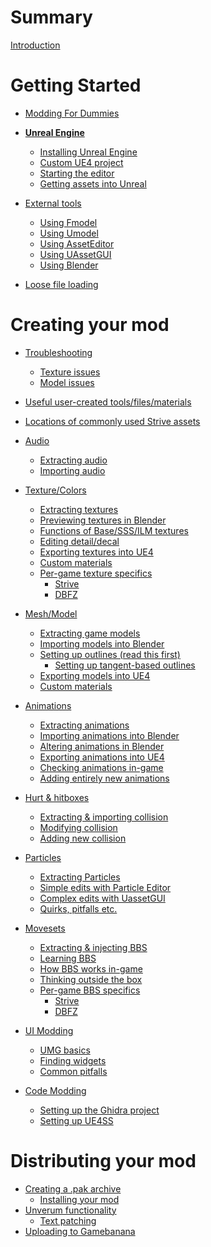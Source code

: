 # Summary

[Introduction](README.md)

# Getting Started

- [Modding For Dummies](etc/moddingfordummies.md)
- [**Unreal Engine**]()
  - [Installing Unreal Engine](ue4/getting-unreal.md)
  - [Custom UE4 project](ue4/custom-project.md)
  - [Starting the editor](ue4/using-unreal.md)
  - [Getting assets into Unreal](ue4/unreal-exporting.md)

- [External tools](tools/get-tools.md)
  - [Using Fmodel](tools/fmodel.md)
  - [Using Umodel](tools/umodel.md)
  - [Using AssetEditor](tools/asseteditor.md)
  - [Using UAssetGUI](tools/uassetgui.md)
  - [Using Blender](tools/blender.md)
- [Loose file loading](tools/looseloading.md)

# Creating your mod

- [Troubleshooting](troubleshooting/main.md)
  - [Texture issues](troubleshooting/textures.md)
  - [Model issues](troubleshooting/meshes.md)
  
- [Useful user-created tools/files/materials](userfiles/main.md)
- [Locations of commonly used Strive assets](assets.md)

- [Audio](modding-audio/audio-intro.md)
  - [Extracting audio]()
  - [Importing audio]()

- [Texture/Colors](modding-texture/texture-intro.md)
  - [Extracting textures](modding-texture/texture-extract.md)
  - [Previewing textures in Blender](modding-texture/texture-blender-preview.md)
  - [Functions of Base/SSS/ILM textures](modding-texture/texture-images.md)
  - [Editing detail/decal](modding-texture/texture-edit-detail-decal.md)
  - [Exporting textures into UE4](modding-texture\texture-export.md)
  - [Custom materials](modding-texture/custom-materials.md)
  - [Per-game texture specifics]()
    - [Strive]()
    - [DBFZ]()
	
- [Mesh/Model](modding-mesh/mesh-intro.md)
  - [Extracting game models](modding-mesh/mesh-extracting.md)
  - [Importing models into Blender](modding-mesh/mesh-importing.md)
  - [Setting up outlines (read this first)](modding-mesh/mesh-outlines.md)
    - [Setting up tangent-based outlines](modding-mesh/mesh-tangents.md)
  - [Exporting models into UE4](ue4/unreal-exporting.md)
  - [Custom materials](modding-texture/custom-materials.md)
  

- [Animations](modding-animation/animation-intro.md)
  - [Extracting animations]()
  - [Importing animations into Blender]()
  - [Altering animations in Blender]()
  - [Exporting animations into UE4]()
  - [Checking animations in-game]()
  - [Adding entirely new animations]()

- [Hurt & hitboxes](modding-collision/collision-intro.md)
  - [Extracting & importing collision]()
  - [Modifying collision]()
  - [Adding new collision]()

- [Particles](modding-particles/particles-intro.md)
  - [Extracting Particles]()
  - [Simple edits with Particle Editor]()
  - [Complex edits with UassetGUI]()
  - [Quirks, pitfalls etc.]()

- [Movesets](modding-bbs/bbs-intro.md)
  - [Extracting & injecting BBS](modding-bbs/bbs-io.md)
  - [Learning BBS](modding-bbs/bbs-basics.md)
  - [How BBS works in-game](modding-bbs/bbs-core.md)
  - [Thinking outside the box](modding-bbs/bbs-advanced.md)
  - [Per-game BBS specifics](modding-bbs/bbs-pergame.md)
    - [Strive](modding-bbs/bbs-strive.md)
    - [DBFZ](modding-bbs/bbs-dbfz.md)

- [UI Modding](modding-ui/ui-intro.md)
  - [UMG basics](modding-ui/umg.md)
  - [Finding widgets](modding-ui/assets.md)
  - [Common pitfalls](modding-ui/pitfalls.md)

- [Code Modding](modding-code/code-intro.md)
  - [Setting up the Ghidra project]()
  - [Setting up UE4SS]()

# Distributing your mod
  - [Creating a .pak archive](packing/pak-intro.md)
    - [Installing your mod](packing/pak-installing.md)
  - [Unverum functionality]()
    - [Text patching]()
  - [Uploading to Gamebanana]()
